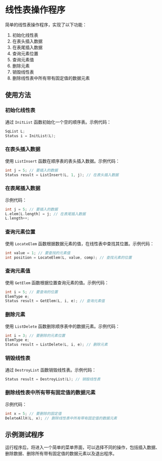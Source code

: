 # 线性表操作程序

简单的线性表操作程序，实现了以下功能：

1. 初始化线性表
2. 在表头插入数据
3. 在表尾插入数据
4. 查询元素位置
5. 查询元素值
6. 删除元素
7. 销毁线性表
8. 删除线性表中所有带有固定值的数据元素

## 使用方法

### 初始化线性表

通过 `InitList` 函数初始化一个空的顺序表。示例代码：

```cpp
SqList L;
Status i = InitList(L);
```

### 在表头插入数据

使用 `ListInsert` 函数在顺序表的表头插入数据。示例代码：

```cpp
int j = 5; // 要插入的数据
Status result = ListInsert(L, 1, j); // 在表头插入数据
```

### 在表尾插入数据

示例代码：

```cpp
int j = 5; // 要插入的数据
L.elem[L.length] = j; // 在表尾插入数据
L.length++;
```

### 查询元素位置

使用 `LocateElem` 函数根据数据元素的值，在线性表中查找其位置。示例代码：

```cpp
int value = 1; // 要查找的元素值
int position = LocateElem(L, value, comp); // 查找元素的位置
```

### 查询元素值

使用 `GetElem` 函数根据位置查询元素的值。示例代码：

```cpp
int i = 5; // 要查询的位置
ElemType e;
Status result = GetElem(L, i, e); // 查询元素值
```

### 删除元素

使用 `ListDelete` 函数删除顺序表中的数据元素。示例代码：

```cpp
int i = 3; // 要删除的元素位置
ElemType e;
Status result = ListDelete(L, i, e); // 删除元素
```

### 销毁线性表

通过 `DestroyList` 函数销毁线性表。示例代码：

```cpp
Status result = DestroyList(L); // 销毁线性表
```

### 删除线性表中所有带有固定值的数据元素

示例代码：

```cpp
int x = 5; // 要删除的固定值
DeleteAllX(L, x); // 删除线性表中所有带有固定值的数据元素
```

## 示例测试程序

运行程序后，将进入一个简单的菜单界面，可以选择不同的操作，包括插入数据、删除数据、删除所有带有固定值的数据元素以及退出程序。
